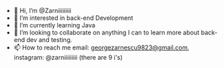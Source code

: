 - 👋 Hi, I’m @Zarniiiiiiiii
- 👀 I’m interested in back-end Development  
- 🌱 I’m currently learning Java
- 💞️ I’m looking to collaborate on anything I can to learn more about back-end dev and testing.
- 📫 How to reach me email: georgezarnescu9823@gmail.com, instagram: @zarniiiiiiiii (there are 9 i's)


<!---
Zarniiiiiiiii/Zarniiiiiiiii is a ✨ special ✨ repository because its `README.md` (this file) appears on your GitHub profile.
You can click the Preview link to take a look at your changes.
--->
